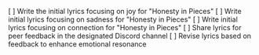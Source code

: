 [ ] Write the initial lyrics focusing on joy for "Honesty in Pieces"
[ ] Write initial lyrics focusing on sadness for "Honesty in Pieces"
[ ] Write initial lyrics focusing on connection for "Honesty in Pieces"
[ ] Share lyrics for peer feedback in the designated Discord channel
[ ] Revise lyrics based on feedback to enhance emotional resonance